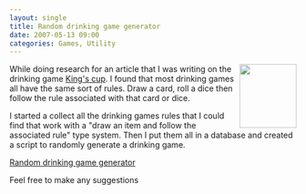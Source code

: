 ```yaml
---
layout: single
title: Random drinking game generator
date: 2007-05-13 09:00
categories: Games, Utility
---
```

<img src="/public/uploads/Tetley_Beer_100.jpg" align="right" height="112" width="100" />While doing research for an article that I was writing on the drinking game <a href="/drinking-game-kings-cup/">King's cup</a>. I found that most drinking games all have the same sort of rules. Draw a card, roll a dice then follow the rule associated with that card or dice.

I started a collect all the drinking games rules that I could find that work with a "draw an item and follow the associated rule" type system. Then I put them all in a database and created a script to randomly generate a drinking game.

<a href="http://www.abluestar.com/utilities/drinking_game/">Random drinking game generator</a>

Feel free to make any suggestions
